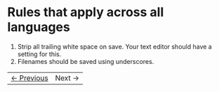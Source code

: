 # Rules that apply across all languages

1. Strip all trailing white space on save. Your text editor should have a setting for this.
2. Filenames should be saved using underscores.

<table><tr><td><a href="../Chapter-3/README.md">&larr; Previous</a></td><td>Next &rarr;</td></tr></table>
